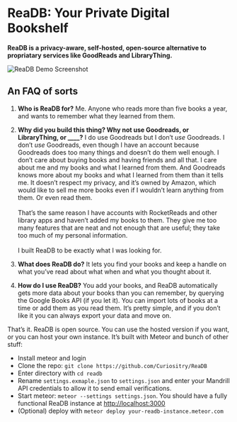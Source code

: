 # ReaDB: Your Private Digital Bookshelf

**ReaDB is a privacy-aware, self-hosted, open-source alternative to propriatary services like GoodReads and LibraryThing.**

![ReaDB Demo Screenshot](http://cdn.autodidacts.io/img/dev-screenshots/readb.png)

## An FAQ of sorts

1. **Who is ReaDB for?**
Me. Anyone who reads more than five books a year, and wants to remember what they learned from them.

2. **Why did you build this thing? Why not use Goodreads, or LibraryThing, or ____?**
I do use Goodreads but I don’t *use* Goodreads. I don’t *use* Goodreads, even though I have an account because Goodreads does too many things and doesn’t do them well enough. I don’t care about buying books and having friends and all that. I care about me and my books and what I learned from them. And Goodreads knows more about my books and what I learned from them than it tells me. It doesn’t respect my privacy, and it’s owned by Amazon, which would like to sell me more books even if I wouldn’t learn anything from them. Or even read them. <br><br>That’s the same reason I have accounts with RocketReads and other library apps and haven’t added my books to them. They give me too many features that are neat and not enough that are useful; they take too much of my personal information. <br><br> I built ReaDB to be exactly what I was looking for.

3. **What does ReaDB do?**
It lets you find your books and keep a handle on what you’ve read about what when and what you thought about it.

4. **How do I use ReaDB?**
You add your books, and ReaDB automatically gets more data about your books than you can remember, by querying the Google Books API (if you let it). You can import lots of books at a time or add them as you read them. It’s pretty simple, and if you don’t like it you can always export your data and move on.

That’s it. ReaDB is open source. You can use the hosted version if you want, or you can host your own instance. It’s built with Meteor and bunch of other stuff:

- Install meteor and login
- Clone the repo: `git clone https://github.com/Curiositry/ReaDB`
- Enter directory with `cd readb`
- Rename `settings.exmaple.json` to `settings.json` and enter your Mandrill API credentials to allow it to send email verifications.
- Start meteor: `meteor --settings settings.json`. You should have a fully functional ReaDB instance at [http://localhost:3000](http://localhost:3000)
- (Optional) deploy with `meteor deploy your-readb-instance.meteor.com`
